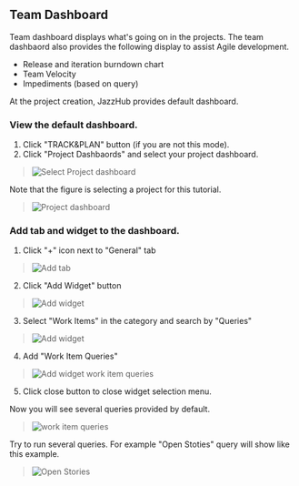 ## Team Dashboard

Team dashboard displays what's going on in the projects. 
The team dashbaord also provides the following display to assist
Agile development.

* Release and iteration burndown chart
* Team Velocity
* Impediments (based on query)

At the project creation, JazzHub provides default dashboard.

### View the default dashboard.

1. Click "TRACK&PLAN" button (if you are not this mode).
2. Click "Project Dashbaords" and select your project dashboard.
>  ![Select Project dashboard](../images/trackplan/dashboard.default.png)

Note that the figure is selecting a project for this tutorial.

>  ![Project dashboard](../images/trackplan/dashboard.viewdefault.png)

### Add tab and widget to the dashboard.

1. Click "+" icon next to "General" tab
>  ![Add tab](../images/trackplan/dashboard.addnewtab.png)
2. Click "Add Widget" button
>  ![Add widget](../images/trackplan/dashbaord.addwidget.png)
3. Select "Work Items" in the category and search by "Queries"
>  ![Add widget](../images/trackplan/dashbaord.selectwidget.png)
4. Add "Work Item Queries"
>  ![Add widget work item queries](../images/trackplan/dashbaord.addquerywidget.png)
5. Click close button to close widget selection menu.

Now you will see several queries provided by default.

>  ![work item queries](../images/trackplan/dashbaord.viewqueries.png)


Try to run several queries. For example "Open Stoties"
query will show like this example.

>  ![Open Stories](../images/trackplan/dashboard.queryresult.png)



